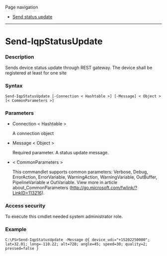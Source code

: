 Page navigation

* [Send status update](#send-update)

---

# <a name="send-update">Send-IqpStatusUpdate</a>

### Description

Sends device status update through REST gateway. The device shall be registered at least for one site
    
### Syntax

    Send-IqpStatusUpdate [-Connection < Hashtable >] [-Message] < Object > [< CommonParameters >]
    
### Parameters

- Connection < Hashtable >

	A connection object
        
- Message < Object >

    Required parameter. A status update message.

- < CommonParameters >

    This commandlet supports common parameters: Verbose, Debug,
    ErrorAction, ErrorVariable, WarningAction, WarningVariable,
    OutBuffer, PipelineVariable и OutVariable. View more in article 
    about_CommonParameters (http://go.microsoft.com/fwlink/?LinkID=113216). 
    
### Access security 

To execute this cmdlet needed system administrator role.

### Example
    
    C:\PS>Send-IqpStatusUpdate -Message @{ device_udi="+15202250000"; lat=32.01; long=-110.22; alt=720; angle=45; speed=30; quality=2; pressed=false }
